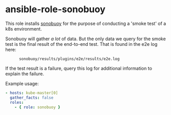 # ansible-role-sonobuoy




This role installs [sonobuoy](https://github.com/heptio/sonobuoy) for the purpose of conducting a 'smoke test' of a k8s environment.

Sonobuoy will gather *a lot* of data. But the only data we query for the smoke test is the final result of the end-to-end test. That is found in the e2e log here:
```commandline
      sonobuoy/results/plugins/e2e/results/e2e.log
```

If the test result is a failure, query this log for additional information to explain the failure.

Example usage:
```yaml
- hosts: kube-master[0]
  gather_facts: false
  roles:
    - { role: sonobuoy }

```


